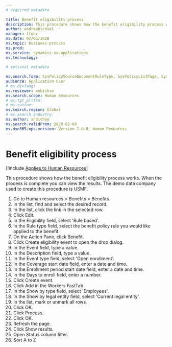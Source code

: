 ```yaml
--- 
# required metadata 
 
title: Benefit eligibility process
description: This procedure shows how the benefit eligibility process works. 
author: andreabichsel
manager: tfehr 
ms.date: 02/03/2020
ms.topic: business-process 
ms.prod:  
ms.service: dynamics-ax-applications 
ms.technology:  
 
# optional metadata 
 
ms.search.form: SysPolicySourceDocumentRuleType, SysPolicyListPage, SysPolicy, HcmBenefitEligibilityPolicy, HcmBenefit, BenefitWorkspace, HcmBenefitSummaryPart   
audience: Application User 
# ms.devlang:  
ms.reviewer: anbichse
ms.search.scope: Human Resources
# ms.tgt_pltfrm:  
# ms.custom:  
ms.search.region: Global
# ms.search.industry: 
ms.author: anbichse
ms.search.validFrom: 2020-02-03
ms.dyn365.ops.version: Version 7.0.0, Human Resources
---
```


# Benefit eligibility process

[!include [Applies to Human Resources](../includes/applies-to-hr.md)]

This procedure shows how the benefit eligibility process works. When the process is complete you can view the results. The demo data company used to create this procedure is USMF.

1. Go to Human resources > Benefits > Benefits.
2. In the list, find and select the desired record.
3. In the list, click the link in the selected row.
4. Click Edit.
5. In the Eligibility field, select 'Rule based'.
6. In the Rule type field, select the benefit policy rule you would like applied to the benefit.
7. On the Action Pane, click Benefit.
8. Click Create eligibility event to open the drop dialog.
9. In the Event field, type a value.
10. In the Description field, type a value.
11. In the Event type field, select 'Open enrollment'.
12. In the Coverage start date field, enter a date and time.
13. In the Enrollment period start date field, enter a date and time.
14. In the Days to enroll field, enter a number.
15. Click Create event.
16. Click Add in the Workers FastTab.
17. In the Show by type field, select 'Employees'.
18. In the Show by legal entity field, select 'Current legal entity'.
19. In the list, mark or unmark all rows.
20. Click OK.
21. Click Process.
22. Click OK.
23. Refresh the page.
24. Click Show results.
25. Open Status column filter.
26. Sort A to Z

